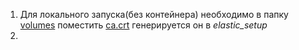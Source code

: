 1. Для локального запуска(без контейнера) необходимо в папку [volumes](src/volumes) поместить [ca.crt](src/Fvolumes/ca.crt)
    генерируется он в *elastic_setup*
2. 